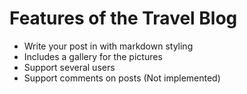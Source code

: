 # Features of the Travel Blog 
+ Write your post in with markdown styling 
+ Includes a gallery for the pictures
+ Support several users
+ Support comments on posts (Not implemented)


